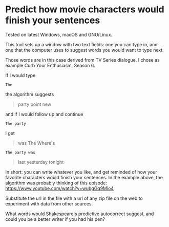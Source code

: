 # Predict how movie characters would finish your sentences
Tested on latest Windows, macOS and GNU/Linux.

This tool sets up a window with two text fields: one you can type in, 
and one that the computer uses to suggest words you would want to type next.

Those words are in this case derived from TV Series dialogue.
I chose as example Curb Your Enthusiasm, Season 6. 

If I would type

```
The
```
the algorithm suggests
> party point new

and if I would follow up and continue
```
The party
```
I get
> was The Where's

```
The party was
```
> last yesterday tonight


In short: you can write whatever you like, and get reminded of how your favorite characters would finish your sentences. In the example above, the algorithm was probably thinking of this episode: https://www.youtube.com/watch?v=wubgGq9Mio4

Substitute the url in the file with a url of any zip file on the web to experiment with data from other sources. 

What words would Shakespeare's predictive autocorrect suggest, and could you be a better writer if you had his pen?
